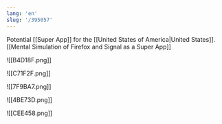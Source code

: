 ```yaml
---
lang: 'en'
slug: '/395057'
---
```


Potential [[Super App]] for the [[United States of America|United States]]. [[Mental Simulation of Firefox and Signal as a Super App]]

![[B4D18F.png]]

![[C71F2F.png]]

![[7F9BA7.png]]

![[4BE73D.png]]

![[CEE458.png]]
